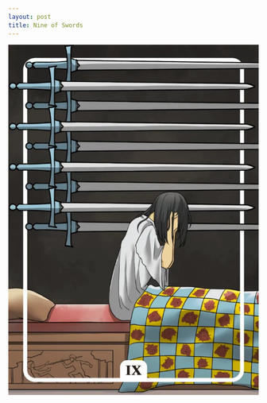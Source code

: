 ```yaml
---
layout: post
title: Nine of Swords
---
```


![](../images/Nine-of-Swords-Tarot-Card-Meaning-732x1024.webp)
